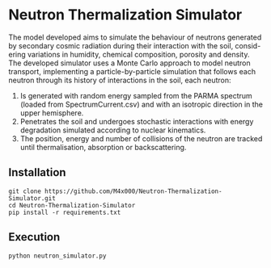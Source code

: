 # Neutron Thermalization Simulator

The model developed aims to simulate the behaviour of neutrons generated by secondary cosmic radiation during their interaction with the soil, consid- ering variations in humidity, chemical composition, porosity and density. The developed simulator uses a Monte Carlo approach to model neutron transport, implementing a particle-by-particle simulation that follows each neutron through its history of interactions in the soil, each neutron: 
   1. Is generated with random energy sampled from the PARMA spectrum (loaded from SpectrumCurrent.csv) and with an isotropic direction in the upper hemisphere.
   2. Penetrates the soil and undergoes stochastic interactions with energy degradation simulated according to nuclear kinematics.
   3. The position, energy and number of collisions of the neutron are tracked until thermalisation, absorption or backscattering.


## Installation
```
git clone https://github.com/M4x000/Neutron-Thermalization-Simulator.git
cd Neutron-Thermalization-Simulator
pip install -r requirements.txt
```


## Execution
```
python neutron_simulator.py
```
